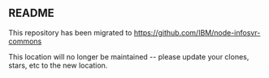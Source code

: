 
## README

This repository has been migrated to https://github.com/IBM/node-infosvr-commons

This location will no longer be maintained -- please update your clones, stars, etc to the new location.
